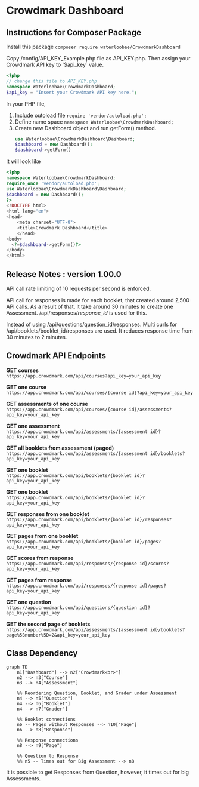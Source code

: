 # Crowdmark Dashboard

## Instructions for Composer Package
Install this package
`composer require waterloobae/CrowdmarkDashboard`

Copy /config/API_KEY_Example.php file as API_KEY.php.
Then assign your Crowdmark API key to '$api_key` value.
```php
<?php
// change this file to API_KEY.php
namespace Waterloobae\CrowdmarkDashboard;
$api_key = "Insert your Crowdmark API key here.";
```

In your PHP file,
1. Include outoload file
   `require 'vendor/autoload.php';`
2. Define name space
   `namespace Waterloobae\CrowdmarkDashboard;`
3. Create new Dashboard object and run getForm() method.
   ```php
   use Waterloobae\CrowdmarkDashboard\Dashboard;
   $dashboard = new Dashboard();
   $dashboard->getForm()   
   ```
    
It will look like
```php
<?php
namespace Waterloobae\CrowdmarkDashboard;
require_once 'vendor/autoload.php';
use Waterloobae\CrowdmarkDashboard\Dashboard;
$dashboard = new Dashboard();
?>
<!DOCTYPE html>
<html lang="en">
<head>
    <meta charset="UTF-8">
    <title>Crowdmark Dashboard</title>
    </head>
<body>
  <?=$dashboard->getForm()?>
</body>
</html>
```

## Release Notes : version 1.00.0
API call rate limiting of 10 requests per second is enforced.

API call for responses is made for each booklet, that created around 2,500 API calls. As a result of that, it take around 30 minutes to create one Assessment. /api/responses/*response_id* is used for this.

Instead of using /api/questions/question_id/responses. Multi curls for /api/booklets/booklet_id/responses are used. It reduces response time from 30 minutes to 2 minutes.

## Crowdmark API Endpoints

**GET courses**  
`https://app.crowdmark.com/api/courses?api_key=your_api_key`

**GET one course**  
`https://app.crowdmark.com/api/courses/{course id}?api_key=your_api_key`

**GET assessments of one course**  
`https://app.crowdmark.com/api/courses/{course id}/assessments?api_key=your_api_key`

**GET one assessment**  
`https://app.crowdmark.com/api/assessments/{assessment id}?api_key=your_api_key`

**GET all booklets from assessment (paged)**  
`https://app.crowdmark.com/api/assessments/{assessment id}/booklets?api_key=your_api_key`

**GET one booklet**  
`https://app.crowdmark.com/api/booklets/{booklet id}?api_key=your_api_key`

**GET one booklet**  
`https://app.crowdmark.com/api/booklets/{booklet id}?api_key=your_api_key`

**GET responses from one booklet**  
`https://app.crowdmark.com/api/booklets/{booklet id}/responses?api_key=your_api_key`

**GET pages from one booklet**  
`https://app.crowdmark.com/api/booklets/{booklet id}/pages?api_key=your_api_key`

**GET scores from response**  
`https://app.crowdmark.com/api/responses/{response id}/scores?api_key=your_api_key`

**GET pages from response**  
`https://app.crowdmark.com/api/responses/{response id}/pages?api_key=your_api_key`

**GET one question**  
`https://app.crowdmark.com/api/questions/{question id}?api_key=your_api_key`

**GET the second page of booklets**  
`https://app.crowdmark.com/api/assessments/{assessment id}/booklets?page%5Bnumber%5D=2&api_key=your_api_key`

## Class Dependency

```mermaid
graph TD
    n1["Dashboard"] --> n2["Crowdmark<br>"]
    n2 --> n3["Course"]
    n3 --> n4["Assessment"]

    %% Reordering Question, Booklet, and Grader under Assessment
    n4 --> n5["Question"]
    n4 --> n6["Booklet"]
    n4 --> n7["Grader"]

    %% Booklet connections
    n6 -- Pages without Responses --> n10["Page"]
    n6 --> n8["Response"]

    %% Response connections
    n8 --> n9["Page"]

    %% Question to Response
    %% n5 -- Times out for Big Assessment --> n8
```
It is possible to get Responses from Question, however, it times out for big Assessments.

